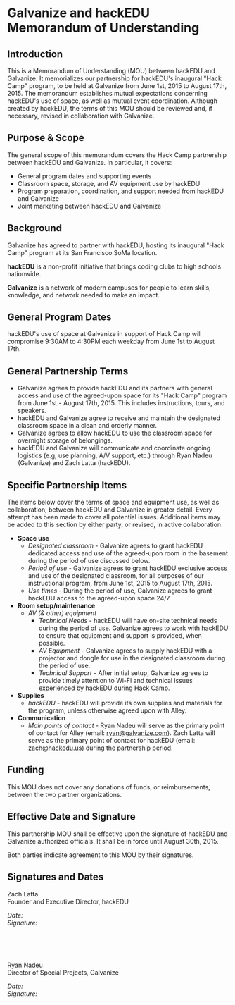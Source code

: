 # Galvanize and hackEDU Memorandum of Understanding

## Introduction

This is a Memorandum of Understanding (MOU) between hackEDU and Galvanize. It
memorializes our partnership for hackEDU's inaugural "Hack Camp" program, to be
held at Galvanize from June 1st, 2015 to August 17th, 2015. The memorandum
establishes mutual expectations concerning hackEDU's use of space, as well as
mutual event coordination. Although created by hackEDU, the terms of this MOU
should be reviewed and, if necessary, revised in collaboration with Galvanize.

## Purpose & Scope

The general scope of this memorandum covers the Hack Camp partnership between
hackEDU and Galvanize. In particular, it covers:

- General program dates and supporting events
- Classroom space, storage, and AV equipment use by hackEDU
- Program preparation, coordination, and support needed from hackEDU and
  Galvanize
- Joint marketing between hackEDU and Galvanize

## Background

Galvanize has agreed to partner with hackEDU, hosting its inaugural "Hack Camp"
program at its San Francisco SoMa location.

**hackEDU** is a non-profit initiative that brings coding clubs to high schools
nationwide.

**Galvanize** is a network of modern campuses for people to learn skills,
knowledge, and network needed to make an impact.

## General Program Dates

hackEDU's use of space at Galvanize in support of Hack Camp will compromise
9:30AM to 4:30PM each weekday from June 1st to August 17th.

## General Partnership Terms

- Galvanize agrees to provide hackEDU and its partners with general access and
  use of the agreed-upon space for its "Hack Camp" program from June 1st -
  August 17th, 2015. This includes instructions, tours, and speakers.
- hackEDU and Galvanize agree to receive and maintain the designated classroom
  space in a clean and orderly manner.
- Galvanize agrees to allow hackEDU to use the classroom space for overnight
  storage of belongings.
- hackEDU and Galvanize will communicate and coordinate ongoing logistics (e.g,
  use planning, A/V support, etc.) through Ryan Nadeu (Galvanize) and Zach Latta
  (hackEDU).

## Specific Partnership Items

The items below cover the terms of space and equipment use, as well as
collaboration, between hackEDU and Galvanize in greater detail. Every attempt
has been made to cover all potential issues. Additional items may be added to
this section by either party, or revised, in active collaboration.

- **Space use**
  - _Designated classroom_ - Galvanize agrees to grant hackEDU dedicated access
    and use of the agreed-upon room in the basement during the period of use
    discussed below.
  - _Period of use_ - Galvanize agrees to grant hackEDU exclusive access and use
    of the designated classroom, for all purposes of our instructional program,
    from June 1st, 2015 to August 17th, 2015.
  - _Use times_ - During the period of use, Galvanize agrees to grant hackEDU
    access to the agreed-upon space 24/7.
- **Room setup/maintenance**
  - _AV (& other) equipment_
    - _Technical Needs_ - hackEDU will have on-site technical needs during the
      period of use. Galvanize agrees to work with hackEDU to ensure that
      equipment and support is provided, when possible.
    - _AV Equipment_ - Galvanize agrees to supply hackEDU with a projector and
      dongle for use in the designated classroom during the period of use.
    - _Technical Support_ - After initial setup, Galvanize agrees to provide
      timely attention to Wi-Fi and technical issues experienced by hackEDU
      during Hack Camp.
- **Supplies**
  - _hackEDU_ - hackEDU will provide its own supplies and materials for the
      program, unless otherwise agreed upon with Alley.
- **Communication**
  - _Main points of contact_ - Ryan Nadeu will serve as the primary point of
    contact for Alley (email: ryan@galvanize.com). Zach Latta will serve as the
    primary point of contact for hackEDU (email: zach@hackedu.us) during the
    partnership period.

## Funding

This MOU does not cover any donations of funds, or reimbursements, between the
two partner organizations.

## Effective Date and Signature

This partnership MOU shall be effective upon the signature of hackEDU and
Galvanize authorized officials. It shall be in force until August 30th, 2015.

Both parties indicate agreement to this MOU by their signatures.

## Signatures and Dates

Zach Latta  
Founder and Executive Director, hackEDU

_Date:_  
_Signature:_

<br><br><br>

Ryan Nadeu  
Director of Special Projects, Galvanize

_Date:_  
_Signature:_

<br><br><br>
